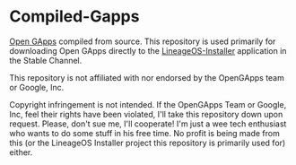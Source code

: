 # Compiled-Gapps
[Open GApps](https://github.com/opengapps/opengapps) compiled from source. This repository is used primarily for downloading Open GApps directly to the [LineageOS-Installer](https://github.com/PJBeans/LineageOS-Installer) application in the Stable Channel.

This repository is not affiliated with nor endorsed by the OpenGApps team or Google, Inc.

Copyright infringement is not intended. If the OpenGApps Team or Google, Inc, feel their rights have been violated, I'll take this repository down upon request. Please, don't sue me, I'll cooperate! I'm just a wee tech enthusiast who wants to do some stuff in his free time. No profit is being made from this (or the LineageOS Installer project this repository is primarily used for) either. 
